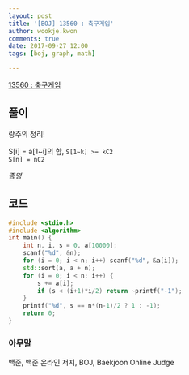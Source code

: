 ```yaml
---
layout: post
title: '[BOJ] 13560 : 축구게임'
author: wookje.kwon
comments: true
date: 2017-09-27 12:00
tags: [boj, graph, math]

---
```


[13560 : 축구게임](https://www.acmicpc.net/problem/13560)

## 풀이

랑주의 정리!

S[i] = a[1~i]의 합, 
`S[1~k] >= kC2`  
`S[n] = nC2`

*증명*



## 코드

```cpp
#include <stdio.h>
#include <algorithm>
int main() {
	int n, i, s = 0, a[10000];
	scanf("%d", &n);
	for (i = 0; i < n; i++) scanf("%d", &a[i]);
	std::sort(a, a + n);
	for (i = 0; i < n; i++) {
		s += a[i];
		if (s < (i+1)*i/2) return ~printf("-1");
	}
	printf("%d", s == n*(n-1)/2 ? 1 : -1);
	return 0;
}
```

### 아무말  
백준, 백준 온라인 저지, BOJ, Baekjoon Online Judge